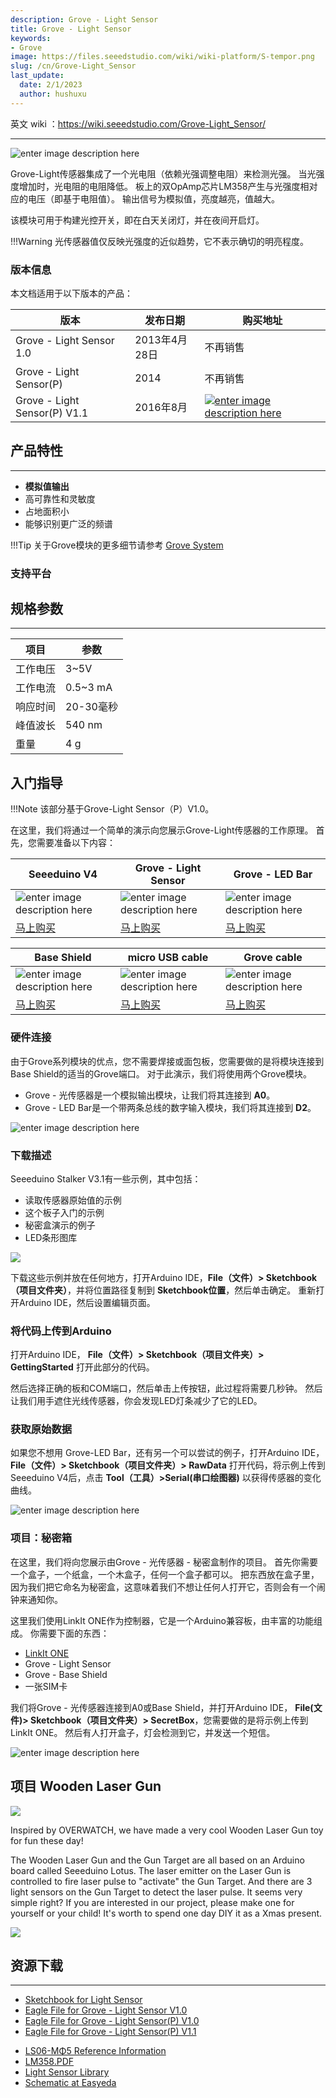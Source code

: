 ```yaml
---
description: Grove - Light Sensor
title: Grove - Light Sensor
keywords:
- Grove
image: https://files.seeedstudio.com/wiki/wiki-platform/S-tempor.png
slug: /cn/Grove-Light_Sensor
last_update:
  date: 2/1/2023
  author: hushuxu
---
```


英文 wiki ：https://wiki.seeedstudio.com/Grove-Light_Sensor/

---
![enter image description here](https://files.seeedstudio.com/wiki/Grove_Light_Sensor/images/cover.jpg)


Grove-Light传感器集成了一个光电阻（依赖光强调整电阻）来检测光强。 当光强度增加时，光电阻的电阻降低。 板上的双OpAmp芯片LM358产生与光强度相对应的电压（即基于电阻值）。 输出信号为模拟值，亮度越亮，值越大。

该模块可用于构建光控开关，即在白天关闭灯，并在夜间开启灯。


!!!Warning
    光传感器值仅反映光强度的近似趋势，它不表示确切的明亮程度。


### 版本信息

本文档适用于以下版本的产品：

| 版本 	| 发布日期	| 购买地址	|
|-----------|---------------|---------------|
|Grove - Light Sensor 1.0 |2013年4月28日|不再销售|
|Grove - Light Sensor(P)| 2014 | 不再销售|
|Grove - Light Sensor(P) V1.1|2016年8月| [![enter image description here](https://files.seeedstudio.com/wiki/wiki_chinese/docs/images/click_to_buy.PNG)](https://item.taobao.com/item.htm?spm=a1z10.3-c.w4002-11172317909.10.3ff19e11Pl6vXS&id=558132536414)|


## 产品特性

-----

* **模拟值输出**
* 高可靠性和灵敏度
* 占地面积小
* 能够识别更广泛的频谱

!!!Tip
    关于Grove模块的更多细节请参考 [Grove System](http://wiki.seeedstudio.com/cn/Grove_System/)
### 支持平台




## 规格参数
----
|项目|参数|
|-----|--------|
|工作电压|3~5V|
|工作电流|	0.5~3 mA|
|响应时间|20-30毫秒|
|峰值波长|540 nm|
|重量|4 g|


## 入门指导

!!!Note
    该部分基于Grove-Light Sensor（P）V1.0。

在这里，我们将通过一个简单的演示向您展示Grove-Light传感器的工作原理。 首先，您需要准备以下内容：

| Seeeduino V4 | Grove - Light Sensor | Grove - LED Bar |
|--------------|----------------------|-----------------|
|![enter image description here](https://files.seeedstudio.com/wiki/Grove_Light_Sensor/images/gs_1.jpg)|![enter image description here](https://files.seeedstudio.com/wiki/Grove_Light_Sensor/images/gs_2.jpg)|![enter image description here](https://files.seeedstudio.com/wiki/Grove_Light_Sensor/images/gs_3.jpg)|
|[马上购买](https://item.taobao.com/item.htm?spm=a1z10.3-c.w4002-11172317909.10.3ff19e11CbMRQI&id=544373791068)|[马上购买](http://www.seeedstudio.com/Grove-Light-Sensor%28P%29-p-1253.html)|[马上购买](https://item.taobao.com/item.htm?spm=a1z10.3-c.w4002-11172317909.9.3ff19e11eweTAx&id=520900900588)|


| Base Shield | micro USB cable | Grove cable |
|---------------|---------------|-------------|
|![enter image description here](https://files.seeedstudio.com/wiki/Grove_Light_Sensor/images/gs_4.jpg)|![enter image description here](https://files.seeedstudio.com/wiki/Grove_Light_Sensor/images/gs_5.jpg)|![enter image description here](https://files.seeedstudio.com/wiki/Grove_Light_Sensor/images/gs_6.jpg)|
|[马上购买](https://item.taobao.com/item.htm?spm=a1z10.3-c.w4002-11172317909.10.3ff19e11crrag2&id=520233320144)|[马上购买](https://item.taobao.com/item.htm?spm=a1z10.3-c.w4002-11172317909.9.3ff19e11FPxAuN&id=521385344999)|[马上购买](https://item.taobao.com/item.htm?spm=a1z10.3-c.w4002-11172317909.10.3ff19e11mtGMxC&id=546720638006)|



### 硬件连接

由于Grove系列模块的优点，您不需要焊接或面包板，您需要做的是将模块连接到Base Shield的适当的Grove端口。 对于此演示，我们将使用两个Grove模块。

*  Grove - 光传感器是一个模拟输出模块，让我们将其连接到 **A0**。
* Grove - LED Bar是一个带两条总线的数字输入模块，我们将其连接到 **D2**。

![enter image description here](https://files.seeedstudio.com/wiki/Grove_Light_Sensor/images/connect.jpeg)

### 下载描述


Seeeduino Stalker V3.1有一些示例，其中包括：

* 读取传感器原始值的示例
* 这个板子入门的示例
* 秘密盒演示的例子
* LED条形图库

[![](https://files.seeedstudio.com/wiki/Grove_Light_Sensor/images/sketch_download.png)](https://github.com/Seeed-Studio/Sketch_Grove_Light_Sensor)

下载这些示例并放在任何地方，打开Arduino IDE，**File（文件）> Sketchbook（项目文件夹）**，并将位置路径复制到 **Sketchbook位置**，然后单击确定。 重新打开Arduino IDE，然后设置编辑页面。

### 将代码上传到Arduino

打开Arduino IDE， **File（文件）> Sketchbook（项目文件夹）> GettingStarted**  打开此部分的代码。

然后选择正确的板和COM端口，然后单击上传按钮，此过程将需要几秒钟。 然后让我们用手遮住光线传感器，你会发现LED灯条减少了它的LED。

### 获取原始数据

如果您不想用 Grove-LED Bar，还有另一个可以尝试的例子，打开Arduino IDE， **File（文件）> Sketchbook（项目文件夹）> RawData** 打开代码，将示例上传到Seeeduino V4后，点击 **Tool（工具）>Serial(串口绘图器)** 以获得传感器的变化曲线。

![enter image description here](https://files.seeedstudio.com/wiki/Grove_Light_Sensor/images/raw_data.png)


### 项目：秘密箱

在这里，我们将向您展示由Grove - 光传感器 - 秘密盒制作的项目。 首先你需要一个盒子，一个纸盒，一个木盒子，任何一个盒子都可以。 把东西放在盒子里，因为我们把它命名为秘密盒，这意味着我们不想让任何人打开它，否则会有一个闹钟来通知你。

这里我们使用LinkIt ONE作为控制器，它是一个Arduino兼容板，由丰富的功能组成。 你需要下面的东西：

* [LinkIt ONE](https://item.taobao.com/item.htm?spm=a1z10.3-c.w4002-11172317909.10.3ff19e111fcjR2&id=45453335551)
* Grove - Light Sensor
* Grove - Base Shield
* 一张SIM卡

我们将Grove - 光传感器连接到A0或Base Shield，并打开Arduino IDE， **File(文件)> Sketchbook（项目文件夹）> SecretBox**，您需要做的是将示例上传到LinkIt ONE。 然后有人打开盒子，灯会检测到它，并发送一个短信。

![enter image description here](https://files.seeedstudio.com/wiki/Grove_Light_Sensor/images/secret_box.png)

## 项目 Wooden Laser Gun

![](https://files.seeedstudio.com/wiki/Seeeduino_Lotus/img/gun.jpg)

Inspired by OVERWATCH, we have made a very cool Wooden Laser Gun toy for fun these day!

The Wooden Laser Gun and the Gun Target are all based on an Arduino board called Seeeduino Lotus. The laser emitter on the Laser Gun is controlled to fire laser pulse to "activate" the Gun Target. And there are 3 light sensors on the Gun Target to detect the laser pulse. It seems very simple right? If you are interested in our project, please make one for yourself or your child! It's worth to spend one day DIY it as a Xmas present.    

[![](https://files.seeedstudio.com/wiki/Seeed-WiKi/docs/images/make.png)](http://www.instructables.com/id/DIY-a-Wooden-Laser-Gun-As-a-Xmas-Present-for-Your-/)

## 资源下载
---

* [Sketchbook for Light Sensor](https://github.com/Seeed-Studio/Sketch_Grove_Light_Sensor)
* [Eagle File for Grove - Light Sensor V1.0](https://files.seeedstudio.com/wiki/Grove_Light_Sensor/resources/Grove%20-%20Light%20Sensor.zip)
* [Eagle File for Grove - Light Sensor(P) V1.0](https://files.seeedstudio.com/wiki/Grove_Light_Sensor/resources/Grove%20-%20Light%20Sensor%28P%29.zip)
* [Eagle File for Grove - Light Sensor(P) V1.1](https://files.seeedstudio.com/wiki/Grove_Light_Sensor/resources/Grove%20-%20Light%20Sensor%28P%29%20v1.1.zip)
- [LS06-MΦ5 Reference Information](https://files.seeedstudio.com/wiki/Grove_Light_Sensor/res/LS06-M%CE%A65_datasheet.pdf)
- [LM358.PDF](https://files.seeedstudio.com/wiki/Grove_Light_Sensor/res/LM358.pdf)
- [Light Sensor Library](https://github.com/Seeed-Studio/Light_Sensor)
- [Schematic at Easyeda](https://easyeda.com/Seeed/Grove_Light_sensor_v1_1-32d2a4ff5a8a4d928df91da1d8c647a0)
